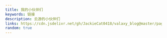 ```yaml
---
title: 我的小伙伴们
keywords: 链接
description: 云游的小伙伴们
links: https://cdn.jsdelivr.net/gh/JackieCat0418/valaxy_blog@master/pages/links/links.json
random: true
---
```


<YunLinks :links="frontmatter.links" :random="frontmatter.random" />
